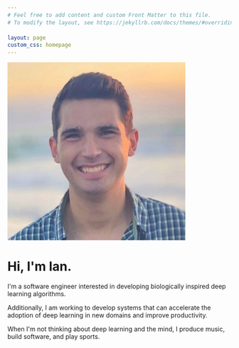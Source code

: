 ```yaml
---
# Feel free to add content and custom Front Matter to this file.
# To modify the layout, see https://jekyllrb.com/docs/themes/#overriding-theme-defaults

layout: page
custom_css: homepage
---
```

<img class="profile-pic" src="/assets/avatar21.jpeg">
<br/>

# Hi, I'm Ian.
I'm a software engineer interested in developing biologically inspired deep learning algorithms.

Additionally, I am working to develop systems that can accelerate the adoption of deep learning in new domains and improve productivity.

When I'm not thinking about deep learning and the mind, I produce music, build software, and play sports.


